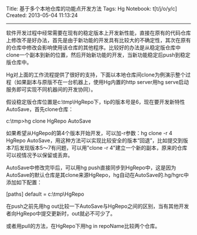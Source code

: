 Title: 基于多个本地仓库的功能点开发方法
Tags: Hg
Notebook: t[t/j/o/y/c]
Created: 2013-05-04 11:13:24

------

软件开发过程中经常需要在现有的稳定版本上开发新性能，直接在原有的代码仓库上修改不是好办法，首先是由于新功能的开发具有比较大的不确定性，其次在原有的仓库中修改会影响使用该仓库的其他程序。比较好的办法是从稳定版仓库中clone一个副本到新的位置，然后开始新功能的开发，当新功能稳定后push到稳定版仓库中。

 

Hg对上面的工作流程提供了很好的支持，下面以本地仓库间clone为例演示整个过程（如果副本与原版不在一台机器上，使用Hg内置的http server用hg serve启动服务即可实现不同机器间的开发协同）。

 

假设稳定版仓库位置是c:\tmp\HgRepo下，tip的版本号是6，现在要开发新特性AutoSave，首先clone仓库：

 

 c:\tmp>hg clone HgRepo AutoSave

 

如果希望从HgRepo的第4个版本开始开发，可以加-r参数：hg clone -r 4 HgRepo AutoSave，用这种方法可以实现比较安全的版本“回退”，比如提交到版本7后发现版本5～7有问题，可以用"clone -r 4"建立一个新的副本，原来的仓库可以视情况予以保留或丢弃。

 

AutoSave中修改完毕后，可以用hg push直接同步到HgRepo中，这是因为AutoSave的默认仓库是其clone来源HgRepo，hg自动在AutoSave的.hg/hgrc中添加如下配置：

 

 [paths] 
 default = c:\tmp\HgRepo 

 

在push之前先用hg out比较一下AutoSave与HgRepo之间的区别，当有其他开发者向HgRepo中提交更新时，out就必不可少了。

或者用pull的方法，在HgRepo下用hg in repoName比较两个仓库。
